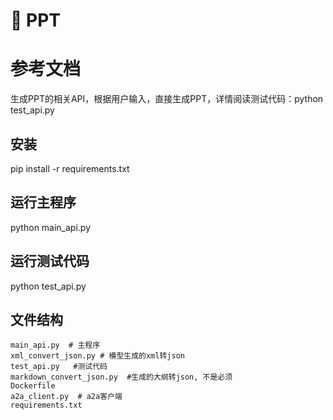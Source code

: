 # 🧬 PPT
# 参考文档

生成PPT的相关API，根据用户输入，直接生成PPT，详情阅读测试代码：python test_api.py

## 安装
pip install -r requirements.txt

## 运行主程序
python main_api.py

## 运行测试代码
python test_api.py

## 文件结构
```
main_api.py  # 主程序
xml_convert_json.py # 模型生成的xml转json
test_api.py   #测试代码
markdown_convert_json.py  #生成的大纲转json, 不是必须
Dockerfile
a2a_client.py  # a2a客户端
requirements.txt
```